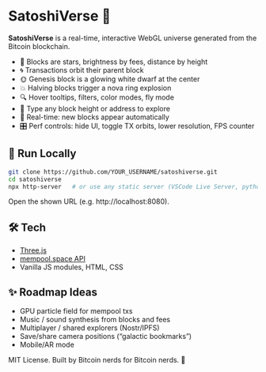 # SatoshiVerse 🌌

**SatoshiVerse** is a real-time, interactive WebGL universe generated from the Bitcoin blockchain.

- 🌟 Blocks are stars, brightness by fees, distance by height
- 🌀 Transactions orbit their parent block
- 🌞 Genesis block is a glowing white dwarf at the center
- 💥 Halving blocks trigger a nova ring explosion
- 🔍 Hover tooltips, filters, color modes, fly mode
- 🧭 Type any block height or address to explore
- 🔄 Real-time: new blocks appear automatically
- 🎛️ Perf controls: hide UI, toggle TX orbits, lower resolution, FPS counter

## 🚀 Run Locally

```bash
git clone https://github.com/YOUR_USERNAME/satoshiverse.git
cd satoshiverse
npx http-server   # or use any static server (VSCode Live Server, python -m http.server, etc.)
```

Open the shown URL (e.g. http://localhost:8080).

## 🛠 Tech

- [Three.js](https://threejs.org/)
- [mempool.space API](https://mempool.space/docs/api/)
- Vanilla JS modules, HTML, CSS

## ✨ Roadmap Ideas

- GPU particle field for mempool txs
- Music / sound synthesis from blocks and fees
- Multiplayer / shared explorers (Nostr/IPFS)
- Save/share camera positions (“galactic bookmarks”)
- Mobile/AR mode

MIT License. Built by Bitcoin nerds for Bitcoin nerds. 🧡
